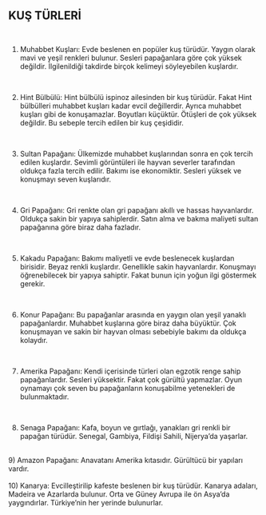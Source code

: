 <html>
<body>
<h1 style="font-size:160%;">KUŞ TÜRLERİ</h1>
<br>
  
1) Muhabbet Kuşları: Evde beslenen en popüler kuş türüdür. Yaygın olarak mavi ve yeşil renkleri bulunur. Sesleri papağanlara göre çok yüksek değildir. İlgilenildiği takdirde birçok kelimeyi söyleyebilen kuşlardır.<br>
<br>

2) Hint Bülbülü: Hint bülbülü ispinoz ailesinden bir kuş türüdür. Fakat Hint bülbülleri muhabbet kuşları kadar evcil değillerdir. Ayrıca muhabbet kuşları gibi de konuşamazlar. Boyutları küçüktür. Ötüşleri de çok yüksek değildir. Bu sebeple tercih edilen bir kuş çeşididir.<br>
<br>

3) Sultan Papağanı: Ülkemizde muhabbet kuşlarından sonra en çok tercih edilen kuşlardır. Sevimli görüntüleri ile hayvan severler tarafından oldukça fazla tercih edilir. Bakımı ise ekonomiktir. Sesleri yüksek ve konuşmayı seven kuşlarıdır.<br>
<br>

4) Gri Papağanı: Gri renkte olan gri papağanı akıllı ve hassas hayvanlardır. Oldukça sakin bir yapıya sahiplerdir. Satın alma ve bakma maliyeti sultan papağanına göre biraz daha fazladır.<br>
<br>

5) Kakadu Papağanı: Bakımı maliyetli ve evde beslenecek kuşlardan birisidir. Beyaz renkli kuşlardır. Genellikle sakin hayvanlardır. Konuşmayı öğrenebilecek bir yapıya sahiptir. Fakat bunun için yoğun ilgi göstermek gerekir.<br>
<br>

6) Konur Papağanı: Bu papağanlar arasında en yaygın olan yeşil yanaklı papağanlardır. Muhabbet kuşlarına göre biraz daha büyüktür. Çok konuşmayan ve sakin bir hayvan olması sebebiyle bakımı da oldukça kolaydır.<br>
<br>


7) Amerika Papağanı: Kendi içerisinde türleri olan egzotik renge sahip
papağanlardır. Sesleri yüksektir. Fakat çok gürültü yapmazlar. Oyun oynamayı çok seven bu papağanların konuşabilme yetenekleri de bulunmaktadır.<br>
<br>

8) Senaga Papağanı: Kafa, boyun ve gırtlağı, yanakları gri renkli bir papağan türüdür. Senegal, Gambiya, Fildişi Sahili, Nijerya’da yaşarlar.<br>
<br>
9) Amazon Papağanı: Anavatanı Amerika kıtasıdır. Gürültücü bir yapıları vardır.<br>
<br>
10) Kanarya: Evcilleştirilip kafeste beslenen bir kuş türüdür. Kanarya adaları, Madeira ve Azarlarda bulunur. Orta ve Güney Avrupa ile ön Asya’da yaygındırlar. Türkiye’nin her yerinde bulunurlar.

</body>
</html>

